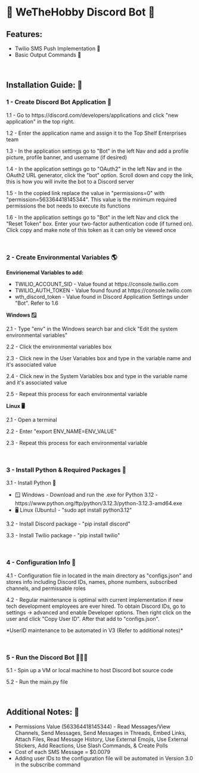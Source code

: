 <h1>🤖 WeTheHobby Discord Bot 🤖</h1>
<h2>Features:</h2>
<ul>
    <li>Twilio SMS Push Implementation 📱</li>
    <li>Basic Output Commands 📝</li>
</ul>

<br>

<h2>Installation Guide: 📜</h2>

<h3>1 - Create Discord Bot Application 🤖</h3>
<p>1.1 - Go to <a>https://discord.com/developers/applications</a> and click "new application" in the top right. </p>
<p>1.2 - Enter the application name and assign it to the Top Shelf Enterprises team </p>
<p>1.3 -  In the application settings go to "Bot" in the left Nav and add a profile picture, profile banner, and username (if desired)</p>
<p>1.4 - In the application settings go to "OAuth2" in the left Nav and in the OAuth2 URL generator, click the "bot" option. Scroll down and copy the link, this is how you will invite the bot to a Discord server</p> 
<p>1.5 - In the copied link replace the value in "permissions=0" with "permission=563364418145344". This value is the minimum required permissions the bot needs to execute its functions</p>
<p>1.6 - In the application settings go to "Bot" in the left Nav and click the "Reset Token" box. Enter your two-factor authentication code (if turned on). Click copy and make note of this token as it can only be viewed once</p>

<br>

<h3>2 - Create Environmental Variables 🌎</h3>

<p><b>Envirionemal Variables to add:</b></p>
<ul>
    <li>TWILIO_ACCOUNT_SID - Value found at <a>https://console.twilio.com</a></li>
    <li>TWILIO_AUTH_TOKEN - Value found found at <a>https://console.twilio.com</a></li>
    <li>wth_discord_token - Value found in Discord Application Settings under "Bot". Refer to 1.6</li>
</ul>

<p><b>Windows 🪟</b></p>
<p>2.1 - Type "env" in the Windows search bar and click "Edit the system environmental variables"</p>
<p>2.2 - Click the environmental variables box</p>
<p>2.3 - Click new in the User Variables box and type in the variable name and it's associated value</p>
<p>2.4 - Click new in the System Variables box and type in the variable name and it's associated value</p>
<p>2.5 - Repeat this process for each environmental variable</p>

<p><b>Linux 🖥️</b></p>
<p>2.1 - Open a terminal</p>
<p>2.2 - Enter "export ENV_NAME=ENV_VALUE"</p>
<p>2.3 - Repeat this process for each environmental variable</p>

<br>

<h3>3 - Install Python & Required Packages 🐍</h3>
<p>3.1 - Install Python 🐍</p>
    <ul>
        <li>🪟 Windows - Download and run the .exe for Python 3.12 - <a>https://www.python.org/ftp/python/3.12.3/python-3.12.3-amd64.exe</a>
        <li>🖥️ Linux (Ubuntu) - "sudo apt install python3.12"</li>
    </ul>
<p>3.2 - Install Discord package - "pip install discord"</p>
<p>3.3 - Install Twilio package - "pip install twilio"</p>

<br>

<h3>4 - Configuration Info 🔐</h3>
<p>4.1 - Configuration file in located in the main directory as "configs.json" and stores info including Discord IDs, names, phone numbers, subscribed channels, and permissable roles</p>
<p>4.2 - Regular maintenance is optimal with current implementation if new tech development employees are ever hired. To obtain Discord IDs, go to settings -> advanced and enable Developer options. Then right click on the user and click "Copy User ID". After that add to "configs.json".</p>
<p>*UserID maintenance to be automated in V3 (Refer to additional notes)*</p>

<br>

<h3>5 - Run the Discord Bot 🏃‍♂️💨</h3>
<p>5.1 - Spin up a VM or local machine to host Discord bot source code</p>
<p>5.2 - Run the main.py file</p>

<br>

<h2>Additional Notes: 📎</h2>
<ul>
    <li>Permissions Value (563364418145344) -  Read Messages/View Channels, Send Messages, Send Messages in Threads, Embed Links, Attach Files, Read Message History, Use External Emojis, Use External Stickers, Add Reactions, Use Slash Commands, & Create Polls</li>
    <li>Cost of each SMS Message = $0.0079</li>
    <li>Adding user IDs to the configuration file will be automated in Version 3.0 in the subscribe command</li>
</ul>